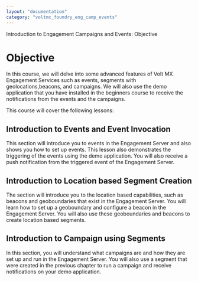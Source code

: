 ```yaml
---
layout: "documentation"
category: "voltmx_foundry_eng_camp_events"
---
```

                           

Introduction to Engagement Campaigns and Events: Objective

Objective
=========

In this course, we will delve into some advanced features of Volt MX Engagement Services such as events, segments with geolocations,beacons, and campaigns. We will also use the demo application that you have installed in the beginners course to receive the notifications from the events and the campaigns.

This course will cover the following lessons:

Introduction to Events and Event Invocation
-------------------------------------------

This section will introduce you to events in the Engagement Server and also shows you how to set up events. This lesson also demonstrates the triggering of the events using the demo application. You will also receive a push notification from the triggered event of the Engagement Server.

Introduction to Location based Segment Creation
-----------------------------------------------

The section will introduce you to the location based capabilities, such as beacons and geoboundaries that exist in the Engagement Server. You will learn how to set up a geoboundary and configure a beacon in the Engagement Server. You will also use these geoboundaries and beacons to create location based segments.

Introduction to Campaign using Segments
---------------------------------------

In this section, you will understand what campaigns are and how they are set up and run in the Engagement Server. You will also use a segment that were created in the previous chapter to run a campaign and receive notifications on your demo application.
